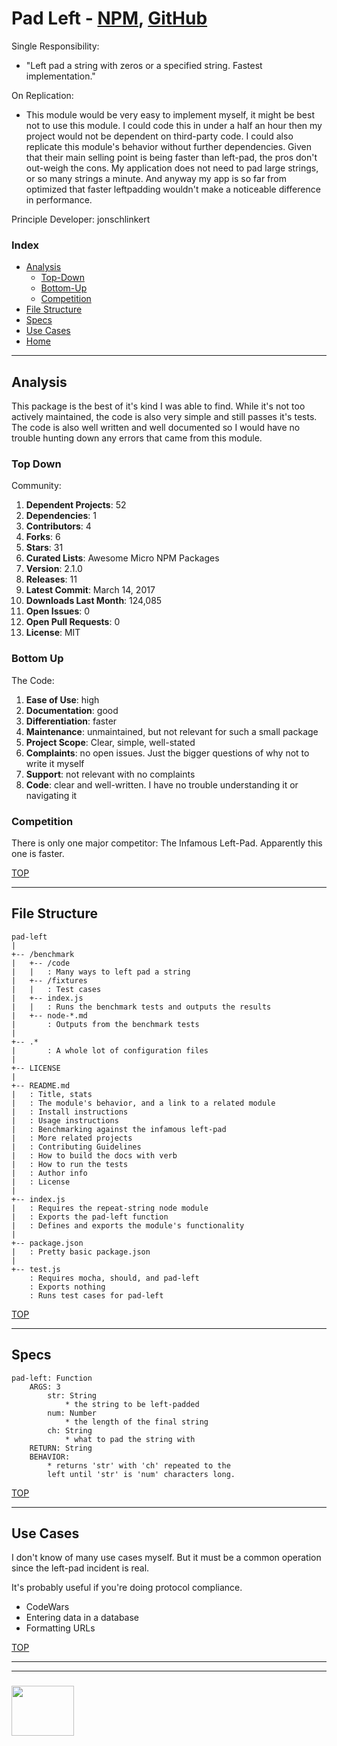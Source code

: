 # Pad Left - [NPM](https://www.npmjs.com/package/pad-left), [GitHub](https://github.com/jonschlinkert/pad-left)  


Single Responsibility:   
* "Left pad a string with zeros or a specified string.  Fastest implementation."  

On Replication:
* This module would be very easy to implement myself, it might be best not to use this module.  I could code this in under a half an hour then my project would not be dependent on third-party code.  I could also replicate this module's behavior without further dependencies.  Given that their main selling point is being faster than left-pad, the pros don't out-weigh the cons.  My application does not need to pad large strings, or so many strings a minute.  And anyway my app is so far from optimized that faster leftpadding wouldn't make a noticeable difference in performance.

Principle Developer: jonschlinkert

### Index
* [Analysis](#analysis)
  * [Top-Down](#top-down)
  * [Bottom-Up](#bottom-up)
  * [Competition](#competition)
* [File Structure](#file-structure)  
* [Specs](#specs)  
* [Use Cases](#use-cases)
* [Home](./README.md)

---

## Analysis

This package is the best of it's kind I was able to find.  While it's not too actively maintained, the code is also very simple and still passes it's tests.  The code is also well written and well documented so I would have no trouble hunting down any errors that came from this module.

### Top Down

Community:
1. __Dependent Projects__: 52
2. __Dependencies__: 1
3. __Contributors__: 4
4. __Forks__: 6
5. __Stars__: 31
6. __Curated Lists__: Awesome Micro NPM Packages
7. __Version__: 2.1.0
8. __Releases__: 11
9. __Latest Commit__: March 14, 2017
10. __Downloads Last Month__: 124,085
11. __Open Issues__: 0
12. __Open Pull Requests__: 0
13. __License__: MIT


### Bottom Up

The Code:
1. __Ease of Use__: high
2. __Documentation__: good
2. __Differentiation__: faster 
3. __Maintenance__: unmaintained, but not relevant for such a small package
4. __Project Scope__: Clear, simple, well-stated
5. __Complaints__: no open issues. Just the bigger questions of why not to write it myself
6. __Support__: not relevant with no complaints
7. __Code__: clear and well-written.  I have no trouble understanding it or navigating it

### Competition

There is only one major competitor: The Infamous Left-Pad.  Apparently this one is faster.


[TOP](#index)

---

## File Structure

```
pad-left
|
+-- /benchmark
|	+-- /code
|	|	: Many ways to left pad a string
|	+-- /fixtures
|	|	: Test cases
|	+-- index.js
|	|	: Runs the benchmark tests and outputs the results
|	+-- node-*.md
|		: Outputs from the benchmark tests
|
+-- .*
|		: A whole lot of configuration files
|
+-- LICENSE
|
+-- README.md
|	: Title, stats
|	: The module's behavior, and a link to a related module
|	: Install instructions
|	: Usage instructions
|	: Benchmarking against the infamous left-pad
|	: More related projects
|	: Contributing Guidelines
|	: How to build the docs with verb
|	: How to run the tests
|	: Author info
|	: License
|
+-- index.js
|	: Requires the repeat-string node module
|	: Exports the pad-left function
|	: Defines and exports the module's functionality
|
+-- package.json
|	: Pretty basic package.json
|
+-- test.js
	: Requires mocha, should, and pad-left
	: Exports nothing
	: Runs test cases for pad-left
```

[TOP](#index)

---

## Specs

```
pad-left: Function
	ARGS: 3
		str: String
			* the string to be left-padded
		num: Number
			* the length of the final string
		ch: String
			* what to pad the string with
	RETURN: String
	BEHAVIOR:
		* returns 'str' with 'ch' repeated to the 
		left until 'str' is 'num' characters long.

```

[TOP](#index)

---

## Use Cases

I don't know of many use cases myself. But it must be a common operation since the left-pad incident is real.

It's probably useful if you're doing protocol compliance.

* CodeWars  
* Entering data in a database  
* Formatting URLs  

[TOP](#index)


___
___
### <a href="http://elewa.education/blog" target="_blank"><img src="https://user-images.githubusercontent.com/18554853/36629698-eb7ed6d0-1959-11e8-9a78-7acd2652186e.png" width="100" height="80"/></a>
